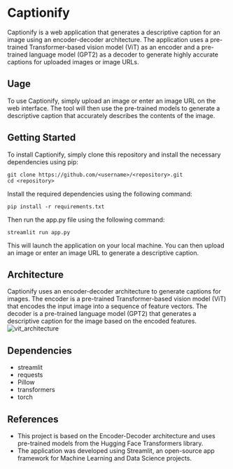 # Captionify
Captionify is a web application that generates a descriptive caption for an image using an encoder-decoder architecture. The application uses a pre-trained Transformer-based vision model (ViT) as an encoder and a pre-trained language model (GPT2) as a decoder to generate highly accurate captions for uploaded images or image URLs.
## Uage
To use Captionify, simply upload an image or enter an image URL on the web interface. The tool will then use the pre-trained models to generate a descriptive caption that accurately describes the contents of the image.
## Getting Started
To install Captionify, simply clone this repository and install the necessary dependencies using pip:
```
git clone https://github.com/<username>/<repository>.git
cd <repository>
```
Install the required dependencies using the following command:
```
pip install -r requirements.txt
```
Then run the app.py file using the following command:
```
streamlit run app.py
```
This will launch the application on your local machine. You can then upload an image or enter an image URL to generate a descriptive caption.
## Architecture
Captionify uses an encoder-decoder architecture to generate captions for images. The encoder is a pre-trained Transformer-based vision model (ViT) that encodes the input image into a sequence of feature vectors. The decoder is a pre-trained language model (GPT2) that generates a descriptive caption for the image based on the encoded features.
![vit_architecture](https://user-images.githubusercontent.com/90026724/236233200-745dae6a-569f-4558-9a12-3a56b0b8a872.jpg)
## Dependencies
- streamlit
- requests
- Pillow
- transformers
- torch
## References
- This project is based on the Encoder-Decoder architecture and uses pre-trained models from the Hugging Face Transformers library.
- The application was developed using Streamlit, an open-source app framework for Machine Learning and Data Science projects.

